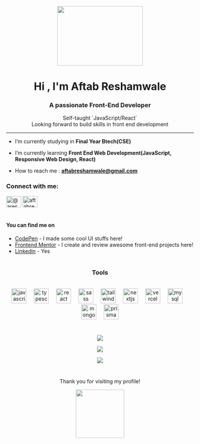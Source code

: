 <div align="center">
  <img  width="230" height="160"src="https://media1.tenor.com/m/34qNY2r67PgAAAAC/hi-hi-there.gif"/>
</div>

<div align="center">
<h1 align="center">Hi , I'm Aftab Reshamwale</h1>
<h3 align="center">A passionate Front-End Developer</h3>
Self-taught `JavaScript/React` <br/>Looking forward to build skills in front end development <br/>
</div>

----------------------------------------------------


- I’m currently studying in **Final Year Btech(CSE)**

- I’m currently learning **Front End Web Development(JavaScript, Responsive Web Design, React)**

- How to reach me : **aftabreshamwale@gmail.com**


<h3 align="left">Connect with me:</h3>
<p align="left">
<a href="https://twitter.com/@areshamwale" target="blank"><img align="center" src="https://raw.githubusercontent.com/rahuldkjain/github-profile-readme-generator/master/src/images/icons/Social/twitter.svg" alt="@areshamwale" height="30" width="40" /></a>
<a href="https://linkedin.com/in/aftabreshamwale" target="blank"><img align="center" src="https://raw.githubusercontent.com/rahuldkjain/github-profile-readme-generator/master/src/images/icons/Social/linked-in-alt.svg" alt="aftabreshamwale" height="30" width="40" /></a>
</p>



#
  
#### You can find me on
- [CodePen](https://codepen.io/atmahana) - I made some cool UI stuffs here!
- [Frontend Mentor](https://www.frontendmentor.io/profile/atmahana) - I create and review awesome front-end projects here!
- [Linkedin](https://www.linkedin.com/in/zubair-adham/) - Yes

#

<div align="center">
 
### Tools 
<br/>

  <img src="https://skillicons.dev/icons?i=js" height="40" alt="javascript logo"  />
  <img width="12" />
  <img src="https://skillicons.dev/icons?i=ts" height="40" alt="typescript logo"  />
  <img width="12" />
  <img src="https://skillicons.dev/icons?i=react" height="40" alt="react logo"  />
  <img width="12" />
  <img src="https://skillicons.dev/icons?i=sass" height="40" alt="sass logo"  />
  <img width="12" />
  <img src="https://skillicons.dev/icons?i=tailwind" height="40" alt="tailwindcss logo"  />
  <img width="12" />
  <img src="https://skillicons.dev/icons?i=nextjs" height="40" alt="nextjs logo"  />
  <img width="12" />
  <img src="https://skillicons.dev/icons?i=vercel" height="40" alt="vercel logo"  />
  <img width="12" />
  <img src="https://skillicons.dev/icons?i=mysql" height="40" alt="mysql logo"  />
  <img width="12" />
  <img src="https://skillicons.dev/icons?i=mongodb" height="40" alt="mongodb logo"  />
  <img width="12" />
  <img src="https://skillicons.dev/icons?i=prisma" height="40" alt="prisma logo"  />

</div>

#

<div align="center">
 
![](https://github-readme-stats.vercel.app/api/top-langs/?username=atmahana&theme=tokyonight&hide_border=false&langs_count=4&include_all_commits=false&count_private=true&layout=compact)

![](https://github-readme-stats.vercel.app/api?username=atmahana&theme=tokyonight&hide_border=false&include_all_commits=true&count_private=true&hide_title=true&hide_rank=true)

![](https://github-readme-streak-stats.herokuapp.com/?user=atmahana&theme=tokyonight&hide_border=false)<br/>

</div>

#

<p align="center">Thank you for visiting my profile!</p>

<div align="center">
  <img height="130" src="https://cdn.betterttv.net/emote/5f6b6da762f49f0b2162e180/3x.webp"  />
</div>
